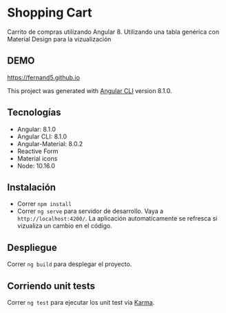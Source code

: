 # Shopping Cart

Carrito de compras utilizando Angular 8. Utilizando una tabla genérica con Material Design para la vizualización

## DEMO
https://fernand5.github.io

This project was generated with [Angular CLI](https://github.com/angular/angular-cli) version 8.1.0.

## Tecnologías
- Angular: 8.1.0
- Angular CLI: 8.1.0
- Angular-Material: 8.0.2
- Reactive Form
- Material icons
- Node: 10.16.0

## Instalación

- Correr `npm install`
- Correr `ng serve` para servidor de desarrollo. Vaya a `http://localhost:4200/`. La aplicación automaticamente se refresca si vizualiza un cambio en el código.

## Despliegue

Correr `ng build` para desplegar el proyecto.

## Corriendo unit tests

Correr `ng test` para ejecutar los unit test via [Karma](https://karma-runner.github.io).
